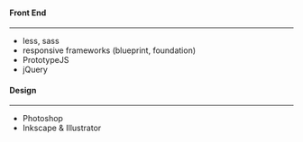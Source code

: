 #### Front End

---------

- less, sass
- responsive frameworks (blueprint, foundation)
- PrototypeJS
- jQuery

#### Design

-----------

- Photoshop
- Inkscape & Illustrator
